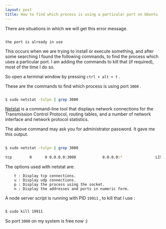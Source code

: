 ```yaml
---
layout: post
title: How to find which process is using a particular port on Ubuntu
---
```



There are situations in which we will get this error  message.

```

the port is already in use 

```


This occurs when we are trying to install or execute something, and after some searching I found the following commands, to find the process which uses a particular port. I am adding the commands to kill that (if required), most of the time I do so.  

So open a terminal window by pressing ``` ctrl + alt + t ``` .

These are the commands to find which process is using port ``` 3000 ``` .


```sh

$ sudo netstat -tulpn | grep 3000

```

[Netstat](http://en.wikipedia.org/wiki/Netstat)  is a command-line tool that displays network connections for the Transmission Control Protocol, routing tables, and a number of network interface and network protocol statistics.

The above command may ask you for administrator password. It gave me this output.

```sh
	
$ sudo netstat -tulpn | grep 3000	
	
tcp        0      0 0.0.0.0:3000            0.0.0.0:*               LISTEN      19911/node

```

The options used with netstat are:

```
	t : Display tcp connections.
	u : Display udp connections.
	p : Display the process using the socket.
	n : Display the addresses and ports in numeric form.

```

A node server script is running with PID ``` 19911 ``` , to kill that I use :

```sh 

$ sudo kill 19911 

```

So port ``` 3000 ``` on my system is free now :)
